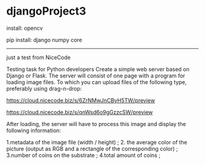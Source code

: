 # djangoProject3

install: opencv

pip install:
django
numpy
core



_______________________________________________________
just a test from NiceCode

Testing task for Python developers
Create a simple web server based on Django or Flask. 
The server will consist of one page with a program for loading image files. 
To which you can upload files of the following type, preferably using drag-n-drop:

https://cloud.nicecode.biz/s/6ZrNMwJnCByH5TW/preview

https://cloud.nicecode.biz/s/qnWsd6o9gGzzcSW/preview

After loading, the server will have to process this image and display the following information:

1.metadata of the image file (width / height) ;
2. the average color of the picture (output as RGB and a rectangle of the corresponding color)  ;
3.number of coins on the substrate  ;
4.total amount of coins ;
